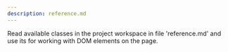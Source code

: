 ```yaml
---
description: reference.md
---
```


Read available classes in the project workspace in file 'reference.md' and use its for working with DOM elements on the page.